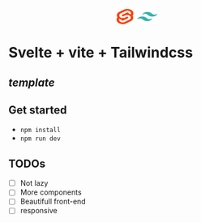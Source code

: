 <p align="center">
<img align="center" alt="Svelte" height="30" width="40" src="https://github.com/devicons/devicon/raw/master/icons/svelte/svelte-original.svg">
  <img align="center" alt="Svelte" height="30" width="40" src="https://github.com/devicons/devicon/raw/master/icons/tailwindcss/tailwindcss-plain.svg">
</p>

# Svelte + vite + Tailwindcss 

## $template$

## Get started 
- `npm install`
- `npm run dev`

## TODOs

- [ ] Not lazy
- [ ] More components
- [ ] Beautifull front-end
- [ ] responsive